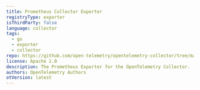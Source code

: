 ```yaml
---
title: Prometheus Collector Exporter
registryType: exporter
isThirdParty: false
language: collector
tags:
  - go
  - exporter
  - collector
repo: https://github.com/open-telemetry/opentelemetry-collector/tree/main/exporter/prometheusexporter
license: Apache 2.0
description: The Prometheus Exporter for the OpenTelemetry Collector.
authors: OpenTelemetry Authors
otVersion: latest
---
```

